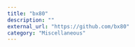 ```yaml
---
title: "bx80"
description: ""
external_url: "https://github.com/bx80"
category: "Miscellaneous"
---
```

